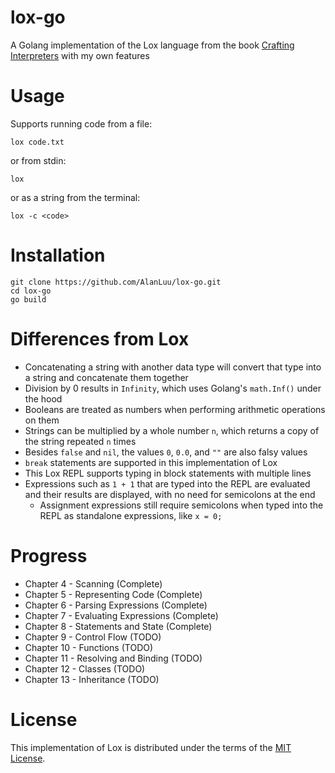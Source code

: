 # lox-go
A Golang implementation of the Lox language from the book [Crafting Interpreters](https://craftinginterpreters.com/) with my own features

# Usage
Supports running code from a file:
```
lox code.txt
```
or from stdin:
```
lox
```
or as a string from the terminal:
```
lox -c <code>
```

# Installation
```
git clone https://github.com/AlanLuu/lox-go.git
cd lox-go
go build
```

# Differences from Lox
- Concatenating a string with another data type will convert that type into a string and concatenate them together
- Division by 0 results in `Infinity`, which uses Golang's `math.Inf()` under the hood
- Booleans are treated as numbers when performing arithmetic operations on them
- Strings can be multiplied by a whole number `n`, which returns a copy of the string repeated `n` times
- Besides `false` and `nil`, the values `0`, `0.0`, and `""` are also falsy values
- `break` statements are supported in this implementation of Lox
- This Lox REPL supports typing in block statements with multiple lines
- Expressions such as `1 + 1` that are typed into the REPL are evaluated and their results are displayed, with no need for semicolons at the end
    - Assignment expressions still require semicolons when typed into the REPL as standalone expressions, like `x = 0;`

# Progress
- Chapter 4 - Scanning (Complete)
- Chapter 5 - Representing Code (Complete)
- Chapter 6 - Parsing Expressions (Complete)
- Chapter 7 - Evaluating Expressions (Complete)
- Chapter 8 - Statements and State (Complete)
- Chapter 9 - Control Flow (TODO)
- Chapter 10 - Functions (TODO)
- Chapter 11 - Resolving and Binding (TODO)
- Chapter 12 - Classes (TODO)
- Chapter 13 - Inheritance (TODO)

# License
This implementation of Lox is distributed under the terms of the [MIT License](https://github.com/AlanLuu/lox-go/blob/main/LICENSE).
